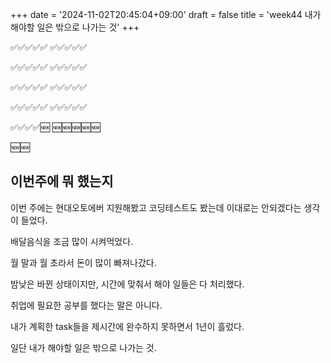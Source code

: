 +++
date = '2024-11-02T20:45:04+09:00'
draft = false
title = 'week44 내가 해야할 일은 밖으로 나가는 것'
+++

<!-- 
hugo new --kind weekly content/weekly/#.md
-->

✅✅✅✅✅
✅✅✅✅✅

✅✅✅✅✅
✅✅✅✅✅

✅✅✅✅✅
✅✅✅✅✅

✅✅✅✅✅
✅✅✅✅✅

✅✅✅✅🆕
🆕🆕🆕🆕🆕

🆕🆕

## 이번주에 뭐 했는지 

이번 주에는 현대오토에버 지원해봤고 코딩테스트도 봤는데 이대로는 안되겠다는 생각이 들었다.

배달음식을 조금 많이 시켜먹었다.

월 말과 월 초라서 돈이 많이 빠져나갔다.

밤낮은 바뀐 상태이지만, 시간에 맞춰서 해야 일들은 다 처리했다.

취업에 필요한 공부를 했다는 말은 아니다.

내가 계획한 task들을 제시간에 완수하지 못하면서 1년이 흘렀다.

일단 내가 해야할 일은 밖으로 나가는 것.